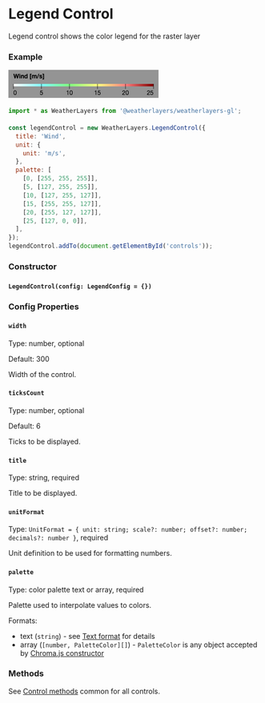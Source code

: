 # Legend Control

Legend control shows the color legend for the raster layer

### Example

![Legend Control](../../.gitbook/assets/legend-control.png)

```javascript
import * as WeatherLayers from '@weatherlayers/weatherlayers-gl';

const legendControl = new WeatherLayers.LegendControl({
  title: 'Wind',
  unit: {
    unit: 'm/s',
  },
  palette: [
    [0, [255, 255, 255]],
    [5, [127, 255, 255]],
    [10, [127, 255, 127]],
    [15, [255, 255, 127]],
    [20, [255, 127, 127]],
    [25, [127, 0, 0]],
  ],
});
legendControl.addTo(document.getElementById('controls'));
```

### Constructor

#### `LegendControl(config: LegendConfig = {})`

### Config Properties

#### `width`

Type: number, optional

Default: 300

Width of the control.

#### `ticksCount`

Type: number, optional

Default: 6

Ticks to be displayed.

#### `title`

Type: string, required

Title to be displayed.

#### `unitFormat`

Type: `UnitFormat = { unit: string; scale?: number; offset?: number; decimals?: number }`, required

Unit definition to be used for formatting numbers.

#### `palette`

Type: color palette text or array, required

Palette used to interpolate values to colors.

Formats:

* text (`string`) - see [Text format](https://github.com/weatherlayers/cpt2js#text-format) for details
* array (`[number, PaletteColor][]`) - `PaletteColor` is any object accepted by [Chroma.js constructor](https://vis4.net/chromajs/#chroma)

### Methods

See [Control methods](control-methods.md) common for all controls.
